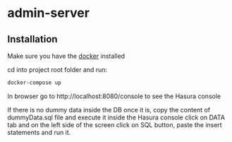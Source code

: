 # admin-server

## Installation

Make sure you have the [docker](https://docs.docker.com/get-docker/) installed

cd into project root folder and run:

```bash
docker-compose up
```

In browser go to http://localhost:8080/console to see the Hasura console

If there is no dummy data inside the DB once it is, copy the content of dummyData.sql file and execute it inside the Hasura console click on DATA tab and on the left side of the screen click on SQL button, paste the insert statements and run it.
